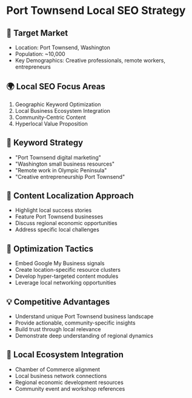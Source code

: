 # Port Townsend Local SEO Strategy

## 🎯 Target Market
- Location: Port Townsend, Washington
- Population: ~10,000
- Key Demographics: Creative professionals, remote workers, entrepreneurs

## 🌍 Local SEO Focus Areas
1. Geographic Keyword Optimization
2. Local Business Ecosystem Integration
3. Community-Centric Content
4. Hyperlocal Value Proposition

## 📍 Keyword Strategy
- "Port Townsend digital marketing"
- "Washington small business resources"
- "Remote work in Olympic Peninsula"
- "Creative entrepreneurship Port Townsend"

## 🔑 Content Localization Approach
- Highlight local success stories
- Feature Port Townsend businesses
- Discuss regional economic opportunities
- Address specific local challenges

## 🚀 Optimization Tactics
- Embed Google My Business signals
- Create location-specific resource clusters
- Develop hyper-targeted content modules
- Leverage local networking opportunities

## 💡 Competitive Advantages
- Understand unique Port Townsend business landscape
- Provide actionable, community-specific insights
- Build trust through local relevance
- Demonstrate deep understanding of regional dynamics

## 🔗 Local Ecosystem Integration
- Chamber of Commerce alignment
- Local business network connections
- Regional economic development resources
- Community event and workshop references
